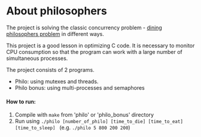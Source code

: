 # About philosophers
The project is solving the classic concurrency problem - [dining philosophers problem](https://en.wikipedia.org/wiki/Dining_philosophers_problem) in different ways.

This project is a good lesson in optimizing C code. It is necessary to monitor CPU consumption so that the program can work with a large number of simultaneous processes.

The project consists of 2 programs.
* Philo: using mutexes and threads.
* Philo bonus: using multi-processes and semaphores

#### How to run:
1. Compile with `make` from 'philo' or 'philo_bonus' directory
2. Run using `./philo [number_of_philo] [time_to_die] [time_to_eat] [time_to_sleep] `
(e.g. `./philo 5 800 200 200`)
